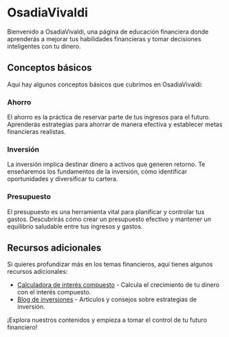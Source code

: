 # OsadiaVivaldi

Bienvenido a OsadiaVivaldi, una página de educación financiera donde aprenderás a mejorar tus habilidades financieras y tomar decisiones inteligentes con tu dinero.

## Conceptos básicos

Aquí hay algunos conceptos básicos que cubrimos en OsadiaVivaldi:

### Ahorro

El ahorro es la práctica de reservar parte de tus ingresos para el futuro. Aprenderás estrategias para ahorrar de manera efectiva y establecer metas financieras realistas.

### Inversión

La inversión implica destinar dinero a activos que generen retorno. Te enseñaremos los fundamentos de la inversión, cómo identificar oportunidades y diversificar tu cartera.

### Presupuesto

El presupuesto es una herramienta vital para planificar y controlar tus gastos. Descubrirás cómo crear un presupuesto efectivo y mantener un equilibrio saludable entre tus ingresos y gastos.

## Recursos adicionales

Si quieres profundizar más en los temas financieros, aquí tienes algunos recursos adicionales:

- [Calculadora de interés compuesto](https://leopoldojc.github.io/OsadiaVivaldi/calculadora-interes-compuesto) - Calcula el crecimiento de tu dinero con el interés compuesto.
- [Blog de inversiones](https://leopoldojc.github.io/OsadiaVivaldi/blog-inversiones) - Artículos y consejos sobre estrategias de inversión.

¡Explora nuestros contenidos y empieza a tomar el control de tu futuro financiero!
